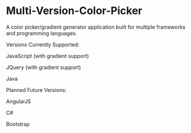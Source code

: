 # Multi-Version-Color-Picker
A color picker/gradient generator application built for multiple frameworks and programming languages.



Versions Currently Supported:


JavaScript (with gradient support)

JQuery (with gradient support)

Java


Planned Future Versions:


AngularJS

C#

Bootstrap

